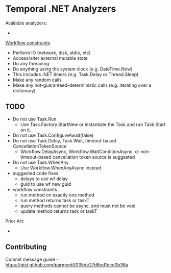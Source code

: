 # Temporal .NET Analyzers

Available analyzers:

-

[Workflow constraints](https://github.com/temporalio/sdk-dotnet?tab=readme-ov-file#workflow-logic-constraints)

- Perform IO (network, disk, stdio, etc)
- Access/alter external mutable state
- Do any threading
- Do anything using the system clock (e.g. DateTime.Now)
- This includes .NET timers (e.g. Task.Delay or Thread.Sleep)
- Make any random calls
- Make any not-guaranteed-deterministic calls (e.g. iterating over a dictionary)

## TODO

- Do not use Task.Run
  - Use Task.Factory.StartNew or instantiate the Task and run Task.Start on it.
- Do not use Task.ConfigureAwait(false)
- Do not use Task.Delay, Task.Wait, timeout-based CancellationTokenSource
  - Workflow.DelayAsync, Workflow.WaitConditionAsync, or non-timeout-based cancellation token source is suggested
- Do not use Task.WhenAny
  - Use Workflow.WhenAnyAsync instead
- suggested code fixes
  - delays to use wf delay
  - guid to use wf new guid
- workflow constraints
  - run method on exactly one method
  - run method returns task or taskT
  - query methods cannot be async, and must not be void
  - update method returns task or taskT

Prior Art:

-

## Contributing

Commit message guide - https://gist.github.com/parmentf/035de27d6ed1dce0b36a
